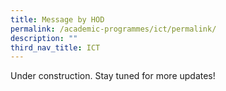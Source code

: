 ```yaml
---
title: Message by HOD
permalink: /academic-programmes/ict/permalink/
description: ""
third_nav_title: ICT
---
```

Under construction. Stay tuned for more updates!